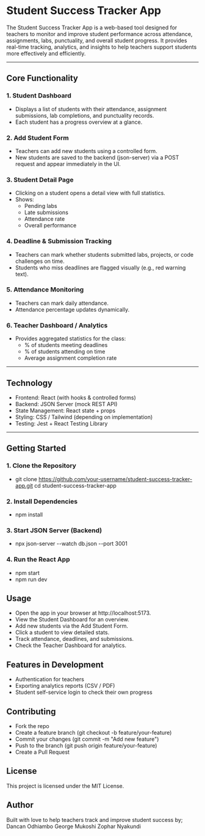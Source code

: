 # Student Success Tracker App

The Student Success Tracker App is a web-based tool designed for teachers to monitor and improve student performance across attendance, assignments, labs, punctuality, and overall student progress. It provides real-time tracking, analytics, and insights to help teachers support students more effectively and efficiently.

---

## Core Functionality

### 1. Student Dashboard
- Displays a list of students with their attendance, assignment submissions, lab completions, and punctuality records.  
- Each student has a progress overview at a glance.

### 2. Add Student Form
- Teachers can add new students using a controlled form.  
- New students are saved to the backend (json-server) via a POST request and appear immediately in the UI.

### 3. Student Detail Page
- Clicking on a student opens a detail view with full statistics.  
- Shows:
  - Pending labs  
  - Late submissions  
  - Attendance rate  
  - Overall performance  

### 4. Deadline & Submission Tracking
- Teachers can mark whether students submitted labs, projects, or code challenges on time.  
- Students who miss deadlines are flagged visually (e.g., red warning text).

### 5. Attendance Monitoring
- Teachers can mark daily attendance.  
- Attendance percentage updates dynamically.

### 6. Teacher Dashboard / Analytics
- Provides aggregated statistics for the class:  
  - % of students meeting deadlines  
  - % of students attending on time  
  - Average assignment completion rate

---

## Technology
- Frontend: React (with hooks & controlled forms)  
- Backend: JSON Server (mock REST API)  
- State Management: React state + props  
- Styling: CSS / Tailwind (depending on implementation)  
- Testing: Jest + React Testing Library  

---

## Getting Started

### 1. Clone the Repository

- git clone https://github.com/your-username/student-success-tracker-app.git
cd student-success-tracker-app

### 2. Install Dependencies
- npm install

### 3. Start JSON Server (Backend)
- npx json-server --watch db.json --port 3001

### 4. Run the React App
- npm start
- npm run dev

## Usage
- Open the app in your browser at http://localhost:5173.
- View the Student Dashboard for an overview.
- Add new students via the Add Student Form.
- Click a student to view detailed stats.
- Track attendance, deadlines, and submissions.
- Check the Teacher Dashboard for analytics.

## Features in Development
- Authentication for teachers
- Exporting analytics reports (CSV / PDF)
- Student self-service login to check their own progress

## Contributing
- Fork the repo
- Create a feature branch (git checkout -b feature/your-feature)
- Commit your changes (git commit -m "Add new feature")
- Push to the branch (git push origin feature/your-feature)
- Create a Pull Request

## License

This project is licensed under the MIT License.

## Author

Built with love to help teachers track and improve student success by;
Dancan Odhiambo
George Mukoshi
Zophar Nyakundi